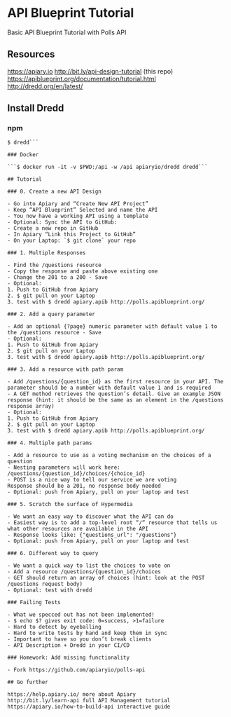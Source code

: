 # API Blueprint Tutorial

Basic API Blueprint Tutorial with Polls API

## Resources
https://apiary.io
http://bit.ly/api-design-tutorial (this repo)
https://apiblueprint.org/documentation/tutorial.html
http://dredd.org/en/latest/

## Install Dredd

### npm

```$ npm install -g dredd
$ dredd```

### Docker

```$ docker run -it -v $PWD:/api -w /api apiaryio/dredd dredd```

## Tutorial

### 0. Create a new API Design

- Go into Apiary and “Create New API Project”
- Keep “API Blueprint” Selected and name the API
- You now have a working API using a template
- Optional: Sync the API to GitHub:
- Create a new repo in GitHub
- In Apiary “Link this Project to GitHub”
- On your Laptop: `$ git clone` your repo

### 1. Multiple Responses

- Find the /questions resource
- Copy the response and paste above existing one
- Change the 201 to a 200 - Save
- Optional:
1. Push to GitHub from Apiary
2. $ git pull on your Laptop
3. test with $ dredd apiary.apib http://polls.apiblueprint.org/

### 2. Add a query parameter

- Add an optional {?page} numeric parameter with default value 1 to the /questions resource - Save
- Optional:
1. Push to GitHub from Apiary
2. $ git pull on your Laptop
3. test with $ dredd apiary.apib http://polls.apiblueprint.org/

### 3. Add a resource with path param

- Add /questions/{question_id} as the first resource in your API. The parameter should be a number with default value 1 and is required
- A GET method retrieves the question’s detail. Give an example JSON response (hint: it should be the same as an element in the /questions response array)
- Optional:
1. Push to GitHub from Apiary
2. $ git pull on your Laptop
3. test with $ dredd apiary.apib http://polls.apiblueprint.org/

### 4. Multiple path params

- Add a resource to use as a voting mechanism on the choices of a question
- Nesting parameters will work here: /questions/{question_id}/choices/{choice_id}
- POST is a nice way to tell our service we are voting
Response should be a 201, no response body needed
- Optional: push from Apiary, pull on your laptop and test

### 5. Scratch the surface of Hypermedia

- We want an easy way to discover what the API can do
- Easiest way is to add a top-level root “/“ resource that tells us what other resources are available in the API
- Response looks like: {"questions_url": "/questions"}
- Optional: push from Apiary, pull on your laptop and test 

### 6. Different way to query

- We want a quick way to list the choices to vote on
- Add a resource /questions/{question_id}/choices
- GET should return an array of choices (hint: look at the POST /questions request body)
- Optional: test with dredd

### Failing Tests

- What we specced out has not been implemented!
- $ echo $? gives exit code: 0=success, >1=failure
- Hard to detect by eyeballing
- Hard to write tests by hand and keep them in sync
- Important to have so you don’t break clients
- API Description + Dredd in your CI/CD

### Homework: Add missing functionality

- Fork https://github.com/apiaryio/polls-api

## Go further

https://help.apiary.io/ more about Apiary
http://bit.ly/learn-api full API Management tutorial
https://apiary.io/how-to-build-api interactive guide